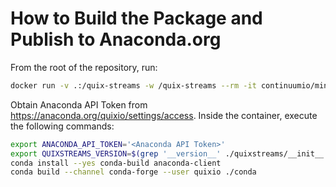 # How to Build the Package and Publish to Anaconda.org

From the root of the repository, run:
```bash
docker run -v .:/quix-streams -w /quix-streams --rm -it continuumio/miniconda3 bash
```

Obtain Anaconda API Token from https://anaconda.org/quixio/settings/access.
Inside the container, execute the following commands:
```bash
export ANACONDA_API_TOKEN='<Anaconda API Token>'
export QUIXSTREAMS_VERSION=$(grep '__version__' ./quixstreams/__init__.py | cut -d '"' -f 2)
conda install --yes conda-build anaconda-client
conda build --channel conda-forge --user quixio ./conda
```
